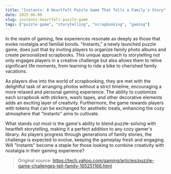 ```yaml
---
title: "Instants: A Heartfelt Puzzle Game That Tells a Family's Story"
date: 2025-06-08
slug: instants-heartfelt-puzzle-game
tags: ["puzzle game", "storytelling", "scrapbooking", "gaming"]
---
```


In the realm of gaming, few experiences resonate as deeply as those that evoke nostalgia and familial bonds. "Instants," a newly launched puzzle game, does just that by inviting players to organize family photo albums and create personalized scrapbooks. This unique approach to storytelling not only engages players in a creative challenge but also allows them to relive significant life moments, from learning to ride a bike to cherished family vacations.

As players dive into the world of scrapbooking, they are met with the delightful task of arranging photos without a strict timeline, encouraging a more relaxed and personal gaming experience. The ability to customize each scrapbook with stickers, washi tapes, and other decorative elements adds an exciting layer of creativity. Furthermore, the game rewards players with tokens that can be exchanged for aesthetic treats, enhancing the cozy atmosphere that "Instants" aims to cultivate.

What stands out most is the game's ability to blend puzzle-solving with heartfelt storytelling, making it a perfect addition to any cozy gamer's library. As players progress through generations of family stories, the challenge is expected to evolve, keeping the gameplay fresh and engaging. Will "Instants" become a staple for those looking to combine creativity with nostalgia in their gaming experience?

> Original source: https://tech.yahoo.com/gaming/articles/puzzle-game-challenges-tell-family-165251166.html